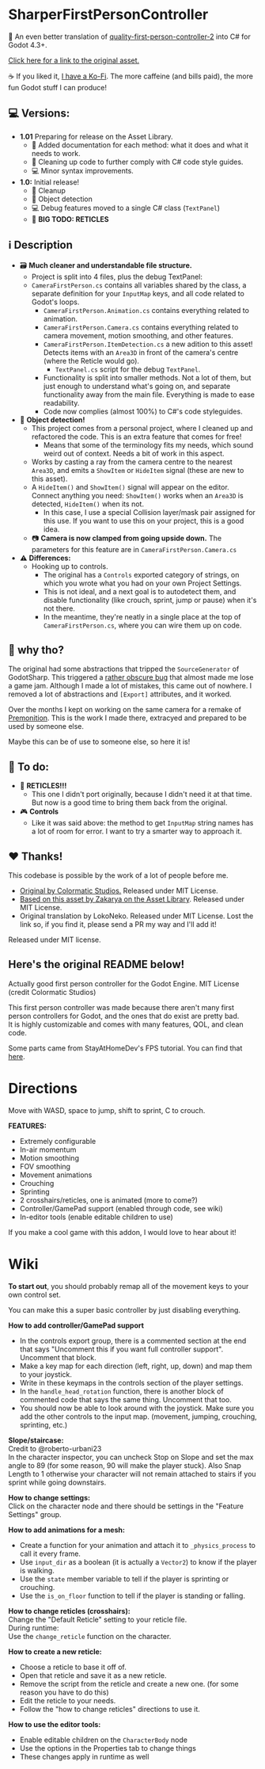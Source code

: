 # SharperFirstPersonController
🚶 An even better translation of [quality-first-person-controller-2](https://github.com/ColormaticStudios/quality-godot-first-person-2) into C# for Godot 4.3+.

[Click here for a link to the original asset.](https://godotengine.org/asset-library/asset/2418)

☕ If you liked it, [I have a Ko-Fi](https://ko-fi.com/framebuffer). The more caffeine (and bills paid), the more fun Godot stuff I can produce!

## 💻 Versions:
- **1.01** Preparing for release on the Asset Library.
    - 📝 Added documentation for each method: what it does and what it needs to work.
    - 🧹 Cleaning up code to further comply with C# code style guides.
    - 💻 Minor syntax improvements.  
- **1.0:** Initial release!
	- 🧼 Cleanup
	- 🎯 Object detection 
	- 💻 Debug features moved to a single C# class (`TextPanel`)
	- 📝 **BIG TODO: RETICLES**

## ℹ️ Description

- 🗃️ **Much cleaner and understandable file structure.**
	- Project is split into 4 files, plus the debug TextPanel:
	- `CameraFirstPerson.cs` contains all variables shared by the class, a separate definition for your `InputMap` keys, and all code related to Godot's loops.
		- `CameraFirstPerson.Animation.cs` contains everything related to animation.
		- `CameraFirstPerson.Camera.cs` contains everything related to camera movement, motion smoothing, and other features.
		- `CameraFirstPerson.ItemDetection.cs` a new adition to this asset! Detects items with an `Area3D` in front of the camera's centre (where the Reticle would go).
			- `TextPanel.cs` script for the debug `TextPanel`.
		- Functionality is split into smaller methods. Not a lot of them, but just enough to understand what's going on, and separate functionality away from the main file. Everything is made to ease readability.
		- Code now complies (almost 100%) to C#'s code styleguides.
- 🎯 **Object detection!**
	- This project comes from a personal project, where I cleaned up and refactored the code. This is an extra feature that comes for free!
		- Means that some of the terminology fits my needs, which sound weird out of context. Needs a bit of work in this aspect.
	- Works by casting a ray from the camera centre to the nearest `Area3D`, and emits a `ShowItem` or `HideItem` signal (these are new to this asset).
	- A `HideItem()` and `ShowItem()` signal will appear on the editor. Connect anything you need: `ShowItem()` works when an `Area3D` is detected, `HideItem()` when its not.
		- In this case, I use a special Collision layer/mask pair assigned for this use. If you want to use this on your project, this is a good idea.
  - 📷 **Camera is now clamped from going upside down.** The parameters for this feature are in `CameraFirstPerson.Camera.cs`
- ⚠️ **Differences:**
	- Hooking up to controls.
		- The original has a `Controls` exported category of strings, on which you wrote what you had on your own Project Settings.
		- This is not ideal, and a next goal is to autodetect them, and disable functionality (like crouch, sprint, jump or pause) when it's not there.
		- In the meantime, they're neatly in a single place at the top of `CameraFirstPerson.cs`, where you can wire them up on code.

## 🤔 why tho?
The original had some abstractions that tripped the `SourceGenerator` of GodotSharp. This triggered a [rather obscure bug](https://github.com/godotengine/godot/issues/71102#issuecomment-2369199135) that almost made me lose a game jam. Although I made a lot of mistakes, this came out of nowhere. I removed a lot of abstractions and `[Export]` attributes, and it worked.

Over the months I kept on working on the same camera for a remake of [Premonition](https://framebuffers.itch.io/premonition). This is the work I made there, extracyed and prepared to be used by someone else.

Maybe this can be of use to someone else, so here it is!

## 📝 To do:
- 🔫 **RETICLES!!!**
	- This one I didn't port originally, because I didn't need it at that time. But now is a good time to bring them back from the original.
- 🎮 **Controls**
	- Like it was said above: the method to get `InputMap` string names has a lot of room for error. I want to try a smarter way to approach it.

## ❤️ Thanks!
This codebase is possible by the work of a lot of people before me.
- [Original by Colormatic Studios.](https://github.com/ColormaticStudios/quality-godot-first-person-2) Released under MIT License.
- [Based on this asset by Zakarya on the Asset Library](https://godotengine.org/asset-library/asset/2418). Released under MIT License.
- Original translation by LokoNeko. Released under MIT License. Lost the link so, if you find it, please send a PR my way and I'll add it!

Released under MIT license.

Here's the original README below!
---
Actually good first person controller for the Godot Engine.
MIT License (credit Colormatic Studios)

This first person controller was made because there aren't many first person controllers for Godot, and the ones that do exist are pretty bad.  
It is highly customizable and comes with many features, QOL, and clean code.

Some parts came from StayAtHomeDev's FPS tutorial. You can find that [here](https://www.youtube.com/playlist?list=PLEHvj4yeNfeF6s-UVs5Zx5TfNYmeCiYwf).

# Directions
Move with WASD, space to jump, shift to sprint, C to crouch.

**FEATURES:**
- Extremely configurable
- In-air momentum
- Motion smoothing
- FOV smoothing
- Movement animations
- Crouching
- Sprinting
- 2 crosshairs/reticles, one is animated (more to come?)
- Controller/GamePad support (enabled through code, see wiki)
- In-editor tools (enable editable children to use)

If you make a cool game with this addon, I would love to hear about it!

# Wiki
**To start out**, you should probably remap all of the movement keys to your own control set.

You can make this a super basic controller by just disabling everything.

**How to add controller/GamePad support**  
- In the controls export group, there is a commented section at the end that says "Uncomment this if you want full controller support". Uncomment that block.
- Make a key map for each direction (left, right, up, down) and map them to your joystick.
- Write in these keymaps in the controls section of the player settings.
- In the `handle_head_rotation` function, there is another block of commented code that says the same thing. Uncomment that too.
- You should now be able to look around with the joystick. Make sure you add the other controls to the input map. (movement, jumping, crouching, sprinting, etc.)

**Slope/staircase:**   
Credit to @roberto-urbani23  
In the character inspector, you can uncheck Stop on Slope and set the max angle to 89 (for some reason, 90 will make the player stuck). Also Snap Length to 1 otherwise your character will not remain attached to stairs if you sprint while going downstairs.

**How to change settings:**  
Click on the character node and there should be settings in the "Feature Settings" group.

**How to add animations for a mesh:**  
- Create a function for your animation and attach it to `_physics_process` to call it every frame.
- Use `input_dir` as a boolean (it is actually a `Vector2`) to know if the player is walking.
- Use the `state` member variable to tell if the player is sprinting or crouching.
- Use the `is_on_floor` function to tell if the player is standing or falling.

**How to change reticles (crosshairs):**  
Change the "Default Reticle" setting to your reticle file.  
During runtime:  
Use the `change_reticle` function on the character.

**How to create a new reticle:**  
- Choose a reticle to base it off of.
- Open that reticle and save it as a new reticle.
- Remove the script from the reticle and create a new one. (for some reason you have to do this)
- Edit the reticle to your needs.
- Follow the "how to change reticles" directions to use it.

**How to use the editor tools:**  
- Enable editable children on the `CharacterBody` node
- Use the options in the Properties tab to change things
- These changes apply in runtime as well
